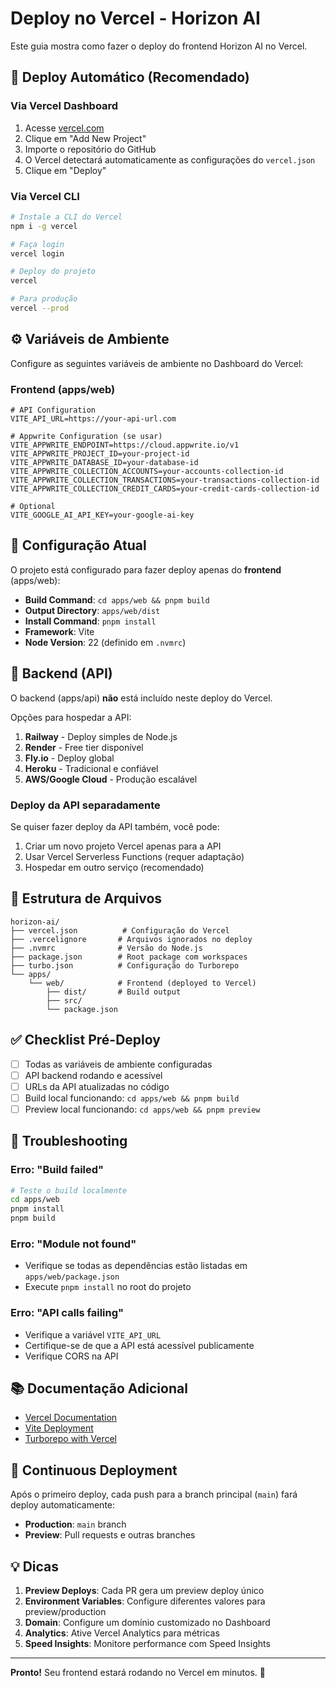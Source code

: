 # Deploy no Vercel - Horizon AI

Este guia mostra como fazer o deploy do frontend Horizon AI no Vercel.

## 🚀 Deploy Automático (Recomendado)

### Via Vercel Dashboard

1. Acesse [vercel.com](https://vercel.com)
2. Clique em "Add New Project"
3. Importe o repositório do GitHub
4. O Vercel detectará automaticamente as configurações do `vercel.json`
5. Clique em "Deploy"

### Via Vercel CLI

```bash
# Instale a CLI do Vercel
npm i -g vercel

# Faça login
vercel login

# Deploy do projeto
vercel

# Para produção
vercel --prod
```

## ⚙️ Variáveis de Ambiente

Configure as seguintes variáveis de ambiente no Dashboard do Vercel:

### Frontend (apps/web)

```env
# API Configuration
VITE_API_URL=https://your-api-url.com

# Appwrite Configuration (se usar)
VITE_APPWRITE_ENDPOINT=https://cloud.appwrite.io/v1
VITE_APPWRITE_PROJECT_ID=your-project-id
VITE_APPWRITE_DATABASE_ID=your-database-id
VITE_APPWRITE_COLLECTION_ACCOUNTS=your-accounts-collection-id
VITE_APPWRITE_COLLECTION_TRANSACTIONS=your-transactions-collection-id
VITE_APPWRITE_COLLECTION_CREDIT_CARDS=your-credit-cards-collection-id

# Optional
VITE_GOOGLE_AI_API_KEY=your-google-ai-key
```

## 📝 Configuração Atual

O projeto está configurado para fazer deploy apenas do **frontend** (apps/web):

- **Build Command**: `cd apps/web && pnpm build`
- **Output Directory**: `apps/web/dist`
- **Install Command**: `pnpm install`
- **Framework**: Vite
- **Node Version**: 22 (definido em `.nvmrc`)

## 🔧 Backend (API)

O backend (apps/api) **não** está incluído neste deploy do Vercel.

Opções para hospedar a API:

1. **Railway** - Deploy simples de Node.js
2. **Render** - Free tier disponível
3. **Fly.io** - Deploy global
4. **Heroku** - Tradicional e confiável
5. **AWS/Google Cloud** - Produção escalável

### Deploy da API separadamente

Se quiser fazer deploy da API também, você pode:

1. Criar um novo projeto Vercel apenas para a API
2. Usar Vercel Serverless Functions (requer adaptação)
3. Hospedar em outro serviço (recomendado)

## 🎯 Estrutura de Arquivos

```
horizon-ai/
├── vercel.json          # Configuração do Vercel
├── .vercelignore       # Arquivos ignorados no deploy
├── .nvmrc              # Versão do Node.js
├── package.json        # Root package com workspaces
├── turbo.json          # Configuração do Turborepo
└── apps/
    └── web/            # Frontend (deployed to Vercel)
        ├── dist/       # Build output
        ├── src/
        └── package.json
```

## ✅ Checklist Pré-Deploy

- [ ] Todas as variáveis de ambiente configuradas
- [ ] API backend rodando e acessível
- [ ] URLs da API atualizadas no código
- [ ] Build local funcionando: `cd apps/web && pnpm build`
- [ ] Preview local funcionando: `cd apps/web && pnpm preview`

## 🐛 Troubleshooting

### Erro: "Build failed"

```bash
# Teste o build localmente
cd apps/web
pnpm install
pnpm build
```

### Erro: "Module not found"

- Verifique se todas as dependências estão listadas em `apps/web/package.json`
- Execute `pnpm install` no root do projeto

### Erro: "API calls failing"

- Verifique a variável `VITE_API_URL`
- Certifique-se de que a API está acessível publicamente
- Verifique CORS na API

## 📚 Documentação Adicional

- [Vercel Documentation](https://vercel.com/docs)
- [Vite Deployment](https://vitejs.dev/guide/static-deploy.html)
- [Turborepo with Vercel](https://turbo.build/repo/docs/handbook/deploying-with-docker)

## 🔄 Continuous Deployment

Após o primeiro deploy, cada push para a branch principal (`main`) fará deploy automaticamente:

- **Production**: `main` branch
- **Preview**: Pull requests e outras branches

## 💡 Dicas

1. **Preview Deploys**: Cada PR gera um preview deploy único
2. **Environment Variables**: Configure diferentes valores para preview/production
3. **Domain**: Configure um domínio customizado no Dashboard
4. **Analytics**: Ative Vercel Analytics para métricas
5. **Speed Insights**: Monitore performance com Speed Insights

---

**Pronto!** Seu frontend estará rodando no Vercel em minutos. 🚀
